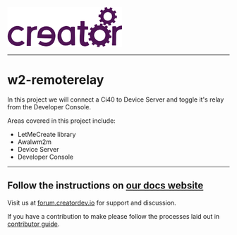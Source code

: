 ![](img.png)

----------

# w2-remoterelay

In this project we will connect a Ci40 to Device Server and toggle it's relay from the Developer Console.

Areas covered in this project include:

* LetMeCreate library
* Awalwm2m
* Device Server
* Developer Console

---

## Follow the instructions on [our docs website](https://docs.creatordev.io/ci40/iotkit/workshop-2-remoterelay/)

Visit us at [forum.creatordev.io](http://forum.creatordev.io) for support and discussion.

If you have a contribution to make please follow the processes laid out in [contributor guide](CONTRIBUTING.md).
